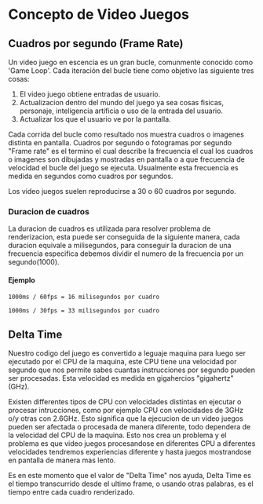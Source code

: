 # Concepto de Video Juegos

## Cuadros por segundo (Frame Rate)

 Un video juego en escencia es un gran bucle, comunmente conocido como 'Game Loop'. Cada iteración del bucle tiene como objetivo las siguiente tres cosas:
 
 1. El video juego obtiene entradas de usuario.
 2. Actualizacion dentro del mundo del juego ya sea cosas fisicas, personaje, inteligencia artificia o uso de la entrada del usuario.
 3. Actualizar los que el usuario ve por la pantalla.
 
Cada corrida del bucle como resultado nos muestra cuadros o imagenes distinta en pantalla. Cuadros por segundo o fotogramas por segundo "Frame rate" es el termino el cual describe la frecuencia el cual los cuadros o imagenes son dibujadas y mostradas en pantalla o a que frecuencia de velocidad el bucle del juego se ejecuta. Usualmente esta frecuencia es medida en segundos como cuadros por segundos.

Los video juegos suelen reproducirse a 30 o 60 cuadros por segundo.

### Duracion de cuadros

La duracion de cuadros es utilizada para resolver problema de renderizacion, esta puede ser conseguida de la siguiente manera, cada duracion equivale a milisegundos, para conseguir la duracion de una frecuencia especifica debemos dividir el numero de la frecuencia por un segundo(1000).

#### Ejemplo

```
1000ms / 60fps = 16 milisegundos por cuadro
```

```
1000ms / 30fps = 33 milisegundos por cuadro
```

## Delta Time

Nuestro codigo del juego es convertido a leguaje maquina para luego ser ejecutado por el CPU de la maquina, este CPU tiene una velocidad por segundo que nos permite sabes cuantas instrucciones por segundo pueden ser procesadas. Esta velocidad es medida en gigahercios "gigahertz" (GHz).

Existen differentes tipos de CPU con velocidades distintas en ejecutar o procesar intrucciones, como por ejemplo CPU con velocidades de 3GHz o/y otras con 2.6GHz. Esto significa que la ejecucion de un video juegos pueden ser afectada o procesada de manera diferente, todo dependera de la velocidad del CPU de la maquina. Esto nos crea un problema y el problema es que video juegos procesandose en diferentes CPU a diferentes velocidades tendremos experiencias diferente y hasta juegos mostrandose en pantalla de manera mas lento.

Es en este momento que el valor de "Delta Time" nos ayuda, Delta Time es el tiempo transcurrido desde el ultimo frame, o usando otras palabras, es el tiempo entre cada cuadro renderizado.
